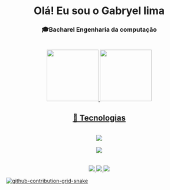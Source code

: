 <div align="center">
 <h1>Olá! Eu sou o Gabryel lima</h1>
 <h3>🎓Bacharel Engenharia da computação</h3>
 
 #
 
</div>

 <div align="center">
  <a href="https://github.com/Gabryel-lima">
   <img height="140em" src="https://github-readme-stats.vercel.app/api/top-langs/?username=Gabryel-lima&layout=compact&langs_count=7&theme=gotham&text_color=FDFDFD&title_color=00FFFF&hide_border=none&bg_color=0D1117&custom_title=Linguagens%20Ativas"/>
   <img height="140em" src="https://github-readme-stats.vercel.app/api?username=Gabryel-lima&theme=gotham&show_icons=true&icon_color=00FFFF&text_color=FDFDFD&title_color=00FFFF&hide_border=none&bg_color=0D1117&custom_title=Gabryel%20lima%20GitHub%20Estatísticas"/>
</div>
 
 <div align="center">
  <h2>🥇 Tecnologias</h2>
 
 </div>
 
<div align="center"><br>
 <img src="https://skillicons.dev/icons?i=html,css,js,bootstrap,python,django" /><br><br>
 <img src="https://skillicons.dev/icons?i=mysql,vscode,discord,git,github" /><br><br>
</div><br>
 
 
 <div align="center">
  <a href = "mailto:contatogabbryellimasi@gmail.com" target="_blank"><img src="https://img.shields.io/badge/Gmail-008000?style=for-the-badge&logo=gmail&logoColor=black"</a>
  <a href="https://www.linkedin.com/in/gabryel-lima-9076541b2/" target="_blank"><img src="https://img.shields.io/badge/LinkedIn-1e90ff?style=for-the-badge&logo=linkedin&logoColor=white"</a> 
  <a href="https://www.instagram.com/gabryel27/" target="_blank"><img src="https://img.shields.io/badge/instagram-dc146c?style=for-the-badge&logo=instagram&logoColor=white"</a>
</div>

![github-contribution-grid-snake](https://github.com/Gabryel-lima/Gabryel-lima/assets/125817153/e59e509a-abd6-4942-a325-9d63840b0ba2)
